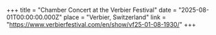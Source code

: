 +++
title = "Chamber Concert at the Verbier Festival"
date = "2025-08-01T00:00:00.000Z"
place = "Verbier, Switzerland"
link = "https://www.verbierfestival.com/en/show/vf25-01-08-1930/"
+++

